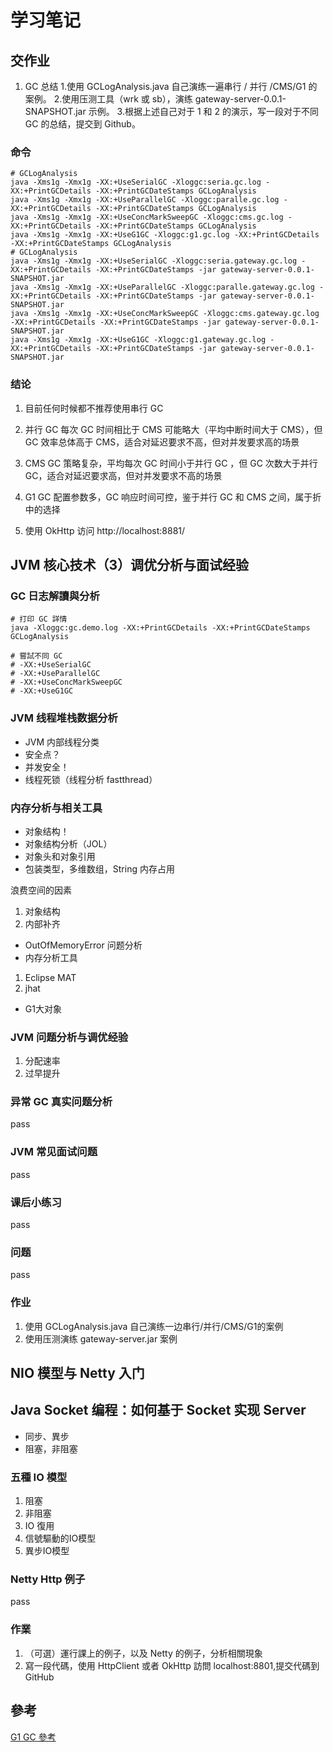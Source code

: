 # 学习笔记

## 交作业

1. GC 总结
   1.使用 GCLogAnalysis.java 自己演练一遍串行 / 并行 /CMS/G1 的案例。
   2.使用压测工具（wrk 或 sb），演练 gateway-server-0.0.1-SNAPSHOT.jar 示例。
   3.根据上述自己对于 1 和 2 的演示，写一段对于不同 GC 的总结，提交到 Github。

### 命令
   
```shell
# GCLogAnalysis
java -Xms1g -Xmx1g -XX:+UseSerialGC -Xloggc:seria.gc.log -XX:+PrintGCDetails -XX:+PrintGCDateStamps GCLogAnalysis
java -Xms1g -Xmx1g -XX:+UseParallelGC -Xloggc:paralle.gc.log -XX:+PrintGCDetails -XX:+PrintGCDateStamps GCLogAnalysis
java -Xms1g -Xmx1g -XX:+UseConcMarkSweepGC -Xloggc:cms.gc.log -XX:+PrintGCDetails -XX:+PrintGCDateStamps GCLogAnalysis
java -Xms1g -Xmx1g -XX:+UseG1GC -Xloggc:g1.gc.log -XX:+PrintGCDetails -XX:+PrintGCDateStamps GCLogAnalysis
# GCLogAnalysis
java -Xms1g -Xmx1g -XX:+UseSerialGC -Xloggc:seria.gateway.gc.log -XX:+PrintGCDetails -XX:+PrintGCDateStamps -jar gateway-server-0.0.1-SNAPSHOT.jar
java -Xms1g -Xmx1g -XX:+UseParallelGC -Xloggc:paralle.gateway.gc.log -XX:+PrintGCDetails -XX:+PrintGCDateStamps -jar gateway-server-0.0.1-SNAPSHOT.jar
java -Xms1g -Xmx1g -XX:+UseConcMarkSweepGC -Xloggc:cms.gateway.gc.log -XX:+PrintGCDetails -XX:+PrintGCDateStamps -jar gateway-server-0.0.1-SNAPSHOT.jar
java -Xms1g -Xmx1g -XX:+UseG1GC -Xloggc:g1.gateway.gc.log -XX:+PrintGCDetails -XX:+PrintGCDateStamps -jar gateway-server-0.0.1-SNAPSHOT.jar
```

### 结论

1. 目前任何时候都不推荐使用串行 GC
2. 并行 GC 每次 GC 时间相比于 CMS 可能略大（平均中断时间大于 CMS），但 GC 效率总体高于 CMS，适合对延迟要求不高，但对并发要求高的场景
3. CMS GC 策略复杂，平均每次 GC 时间小于并行 GC ，但 GC 次数大于并行 GC，适合对延迟要求高，但对并发要求不高的场景
4. G1 GC 配置参数多，GC 响应时间可控，鉴于并行 GC 和 CMS 之间，属于折中的选择

2. 使用 OkHttp 访问 http://localhost:8881/



## JVM 核心技术（3）调优分析与面试经验

### GC 日志解讀與分析

```shell script
# 打印 GC 詳情
java -Xloggc:gc.demo.log -XX:+PrintGCDetails -XX:+PrintGCDateStamps GCLogAnalysis

# 嘗試不同 GC
# -XX:+UseSerialGC
# -XX:+UseParallelGC
# -XX:+UseConcMarkSweepGC
# -XX:+UseG1GC
```

### JVM 线程堆栈数据分析

* JVM 内部线程分类
* 安全点？
* 并发安全！
* 线程死锁（线程分析 fastthread）
  
### 内存分析与相关工具

* 对象结构！
* 对象结构分析（JOL）
* 对象头和对象引用
* 包装类型，多维数组，String 内存占用

浪费空间的因素

1. 对象结构
2. 内部补齐

* OutOfMemoryError 问题分析
* 内存分析工具

1. Eclipse MAT
2. jhat

* G1大对象

### JVM 问题分析与调优经验

1. 分配速率
2. 过早提升

### 异常 GC 真实问题分析

pass

### JVM 常见面试问题

pass

### 课后小练习

pass

### 问题

pass

### 作业

1. 使用 GCLogAnalysis.java 自己演练一边串行/并行/CMS/G1的案例
2. 使用压测演练 gateway-server.jar 案例

## NIO 模型与 Netty 入门

## Java Socket 编程：如何基于 Socket 实现 Server

* 同步、異步
* 阻塞，非阻塞

### 五種 IO 模型

1. 阻塞
2. 非阻塞
3. IO 復用
4. 信號驅動的IO模型
5. 異步IO模型

### Netty Http 例子

pass

### 作業

1. （可選）運行課上的例子，以及 Netty 的例子，分析相關現象
2. 寫一段代碼，使用 HttpClient 或者 OkHttp 訪問 localhost:8801,提交代碼到 GitHub

## 參考

[G1 GC 參考](https://tech.meituan.com/2016/09/23/g1.html)
